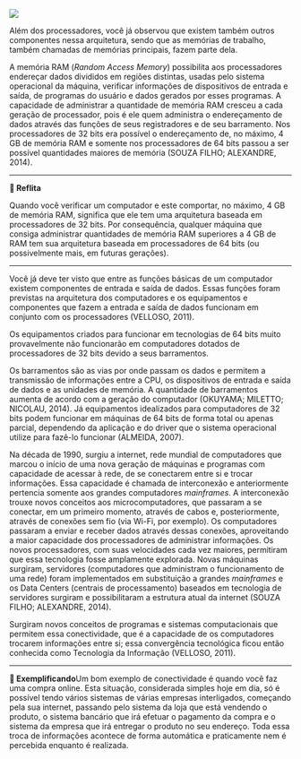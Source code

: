 [![](https://ampli-images.s3.amazonaws.com/production/0c920660-5e36-4683-a7c9-dbca3e26c341/original)](https://ampli-images.s3.amazonaws.com/production/0c920660-5e36-4683-a7c9-dbca3e26c341/original)

Além dos processadores, você já observou que existem também outros componentes nessa arquitetura, sendo que as memórias de trabalho, também chamadas de memórias principais, fazem parte dela.

A memória RAM (_Random Access Memory_) possibilita aos processadores endereçar dados divididos em regiões distintas, usadas pelo sistema operacional da máquina, verificar informações de dispositivos de entrada e saída, de programas do usuário e dados gerados por esses programas. A capacidade de administrar a quantidade de memória RAM cresceu a cada geração de processador, pois é ele quem administra o endereçamento de dados através das funções de seus registradores e de seu barramento. Nos processadores de 32 bits era possível o endereçamento de, no máximo, 4 GB de memória RAM e somente nos processadores de 64 bits passou a ser possível quantidades maiores de memória (SOUZA FILHO; ALEXANDRE, 2014).

_______

**💭 Reflita**

Quando você verificar um computador e este comportar, no máximo, 4 GB de memória RAM, significa que ele tem uma arquitetura baseada em processadores de 32 bits. Por consequência, qualquer máquina que consiga administrar quantidades de memória RAM superiores a 4 GB de RAM tem sua arquitetura baseada em processadores de 64 bits (ou possivelmente mais, em futuras gerações).

_______

Você já deve ter visto que entre as funções básicas de um computador existem componentes de entrada e saída de dados. Essas funções foram previstas na arquitetura dos computadores e os equipamentos e componentes que fazem a entrada e saída de dados funcionam em conjunto com os processadores (VELLOSO, 2011).

Os equipamentos criados para funcionar em tecnologias de 64 bits muito provavelmente não funcionarão em computadores dotados de processadores de 32 bits devido a seus barramentos.

Os barramentos são as vias por onde passam os dados e permitem a transmissão de informações entre a CPU, os dispositivos de entrada e saída de dados e as unidades de memória. A quantidade de barramentos aumenta de acordo com a geração do computador (OKUYAMA; MILETTO; NICOLAU, 2014). Já equipamentos idealizados para computadores de 32 bits podem funcionar em máquinas de 64 bits de forma total ou apenas parcial, dependendo da aplicação e do driver que o sistema operacional utilize para fazê-lo funcionar (ALMEIDA, 2007).

Na década de 1990, surgiu a internet, rede mundial de computadores que marcou o início de uma nova geração de máquinas e programas com capacidade de acessar à rede, de se conectarem entre si e trocar informações. Essa capacidade é chamada de interconexão e anteriormente pertencia somente aos grandes computadores _mainframes_. A interconexão trouxe novos conceitos aos microcomputadores, que passaram a se conectar, em um primeiro momento, através de cabos e, posteriormente, através de conexões sem fio (via Wi-Fi, por exemplo). Os computadores passaram a enviar e receber dados através dessas conexões, aproveitando a maior capacidade dos processadores de administrar informações. Os novos processadores, com suas velocidades cada vez maiores, permitiram que essa tecnologia fosse amplamente explorada. Novas máquinas surgiram, servidores (computadores que administram o funcionamento de uma rede) foram implementados em substituição a grandes _mainframes_ e os Data Centers (centrais de processamento) baseados em tecnologia de servidores surgiram e possibilitaram a estrutura atual da internet (SOUZA FILHO; ALEXANDRE, 2014).

Surgiram novos conceitos de programas e sistemas computacionais que permitem essa conectividade, que é a capacidade de os computadores trocarem informações entre si; essa convergência tecnológica ficou então conhecida como Tecnologia da Informação (VELLOSO, 2011).

_______

**📝 Exemplificando**Um bom exemplo de conectividade é quando você faz uma compra online. Esta situação, considerada simples hoje em dia, só é possível tendo vários sistemas de várias empresas interligados, começando pela sua internet, passando pelo sistema da loja que está vendendo o produto, o sistema bancário que irá efetuar o pagamento da compra e o sistema da empresa que irá entregar o produto no seu endereço. Toda essa troca de informações acontece de forma automática e praticamente nem é percebida enquanto é realizada.
